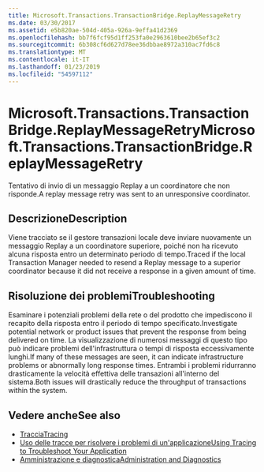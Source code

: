 ```yaml
---
title: Microsoft.Transactions.TransactionBridge.ReplayMessageRetry
ms.date: 03/30/2017
ms.assetid: e5b820ae-504d-405a-926a-9effa41d2369
ms.openlocfilehash: bb7f6fcf95d1ff253fa0e2963610bee2b65ef3c2
ms.sourcegitcommit: 6b308cf6d627d78ee36dbbae8972a310ac7fd6c8
ms.translationtype: MT
ms.contentlocale: it-IT
ms.lasthandoff: 01/23/2019
ms.locfileid: "54597112"
---
```

# <a name="microsofttransactionstransactionbridgereplaymessageretry"></a><span data-ttu-id="28add-102">Microsoft.Transactions.TransactionBridge.ReplayMessageRetry</span><span class="sxs-lookup"><span data-stu-id="28add-102">Microsoft.Transactions.TransactionBridge.ReplayMessageRetry</span></span>
<span data-ttu-id="28add-103">Tentativo di invio di un messaggio Replay a un coordinatore che non risponde.</span><span class="sxs-lookup"><span data-stu-id="28add-103">A replay message retry was sent to an unresponsive coordinator.</span></span>  
  
## <a name="description"></a><span data-ttu-id="28add-104">Descrizione</span><span class="sxs-lookup"><span data-stu-id="28add-104">Description</span></span>  
 <span data-ttu-id="28add-105">Viene tracciato se il gestore transazioni locale deve inviare nuovamente un messaggio Replay a un coordinatore superiore, poiché non ha ricevuto alcuna risposta entro un determinato periodo di tempo.</span><span class="sxs-lookup"><span data-stu-id="28add-105">Traced if the local Transaction Manager needed to resend a Replay message to a superior coordinator because it did not receive a response in a given amount of time.</span></span>  
  
## <a name="troubleshooting"></a><span data-ttu-id="28add-106">Risoluzione dei problemi</span><span class="sxs-lookup"><span data-stu-id="28add-106">Troubleshooting</span></span>  
 <span data-ttu-id="28add-107">Esaminare i potenziali problemi della rete o del prodotto che impediscono il recapito della risposta entro il periodo di tempo specificato.</span><span class="sxs-lookup"><span data-stu-id="28add-107">Investigate potential network or product issues that prevent the response from being delivered on time.</span></span>  <span data-ttu-id="28add-108">La visualizzazione di numerosi messaggi di questo tipo può indicare problemi dell'infrastruttura o tempi di risposta eccessivamente lunghi.</span><span class="sxs-lookup"><span data-stu-id="28add-108">If many of these messages are seen, it can indicate infrastructure problems or abnormally long response times.</span></span> <span data-ttu-id="28add-109">Entrambi i problemi ridurranno drasticamente la velocità effettiva delle transazioni all'interno del sistema.</span><span class="sxs-lookup"><span data-stu-id="28add-109">Both issues will drastically reduce the throughput of transactions within the system.</span></span>  
  
## <a name="see-also"></a><span data-ttu-id="28add-110">Vedere anche</span><span class="sxs-lookup"><span data-stu-id="28add-110">See also</span></span>
- [<span data-ttu-id="28add-111">Traccia</span><span class="sxs-lookup"><span data-stu-id="28add-111">Tracing</span></span>](../../../../../docs/framework/wcf/diagnostics/tracing/index.md)
- [<span data-ttu-id="28add-112">Uso delle tracce per risolvere i problemi di un'applicazione</span><span class="sxs-lookup"><span data-stu-id="28add-112">Using Tracing to Troubleshoot Your Application</span></span>](../../../../../docs/framework/wcf/diagnostics/tracing/using-tracing-to-troubleshoot-your-application.md)
- [<span data-ttu-id="28add-113">Amministrazione e diagnostica</span><span class="sxs-lookup"><span data-stu-id="28add-113">Administration and Diagnostics</span></span>](../../../../../docs/framework/wcf/diagnostics/index.md)
